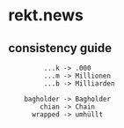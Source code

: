 # rekt.news

## consistency guide

```
         ...k -> .000
         ...m -> Millionen
         ...b -> Milliarden

    bagholder -> Bagholder
        chian -> Chain
      wrapped -> umhüllt
```
